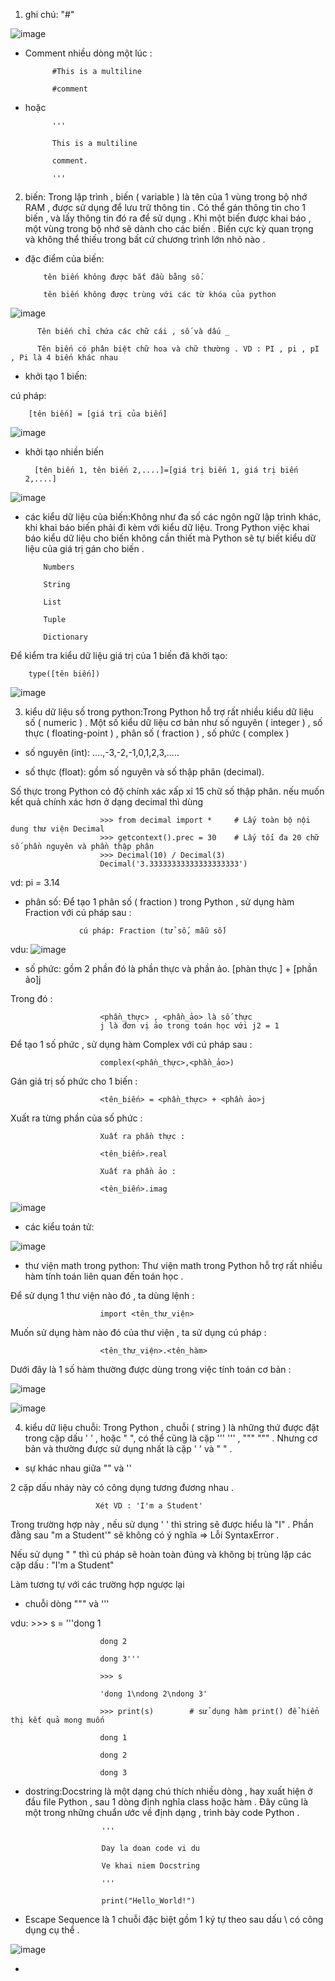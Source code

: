 1. ghi chú: "#"

![image](https://user-images.githubusercontent.com/95491130/181870724-fcfa1a63-34a3-49bb-905f-c74cfcc7b494.png)

- Comment nhiều dòng một lúc :

            #This is a multiline

            #comment

- hoặc

            '''

            This is a multiline

            comment.

            '''

2. biến: Trong lập trình , biến ( variable ) là tên của 1 vùng trong bộ nhớ RAM , được sử dụng để lưu trữ thông tin . Có thể gán thông tin cho 1 biến , và lấy thông tin đó ra để sử dụng . Khi một biến được khai báo , một vùng trong bộ nhớ sẽ dành cho các biến . Biến cực kỳ quan trọng và không thể thiếu trong bất cứ chương trình lớn nhỏ nào .

- đặc điểm của biến: 

          tên biến không được bắt đầu bằng số.

          tên biến không được trùng với các từ khóa của python
          
![image](https://user-images.githubusercontent.com/95491130/181871621-f4023f88-7284-4032-9f51-9524df4cd2d1.png)

          Tên biến chỉ chứa các chữ cái , số và dấu _

          Tên biến có phân biệt chữ hoa và chữ thường . VD : PI , pi , pI , Pi là 4 biến khác nhau

- khởi tạo 1 biến: 

cú pháp:

        [tên biến] = [giá trị của biến]

![image](https://user-images.githubusercontent.com/95491130/181871031-e87a9d63-767a-4bb6-8ead-f5137008656e.png)

- khởi tạo nhiền biến

        [tên biến 1, tên biến 2,....]=[giá trị biến 1, giá trị biến 2,....]
        
 ![image](https://user-images.githubusercontent.com/95491130/181871105-45b56f5d-d219-47d8-9ecd-b1ac4a4330d0.png)

- các kiểu dữ liệu của biến:Không như đa số các ngôn ngữ lập trình khác, khi khai báo biến phải đi kèm với kiểu dữ liệu. Trong Python việc khai báo kiểu dữ liệu cho biến không cần thiết mà Python sẽ tự biết kiểu dữ liệu của giá trị gán cho biến .

          Numbers

          String

          List

          Tuple

          Dictionary
          
Để kiểm tra kiểu dữ liệu giá trị của 1 biến đã khởi tạo:

        type([tên biến])
        
![image](https://user-images.githubusercontent.com/95491130/181871551-652f3766-7251-4766-989d-8f741b3e4c0f.png)   

3. kiểu dữ liệu số trong python:Trong Python hỗ trợ rất nhiều kiểu dữ liệu số ( numeric ) . Một số kiểu dữ liệu cơ bản như số nguyên ( integer ) , số thực ( floating-point ) , phân số ( fraction ) , số phức ( complex )

- số nguyên (int): ....,-3,-2,-1,0,1,2,3,.....

- số thực (float): gồm số nguyên và số thập phân (decimal).

Số thực trong Python có độ chính xác xấp xỉ 15 chữ số thập phân. nếu muốn kết quả chính xác hơn ở dạng decimal thì dùng

                        >>> from decimal import *     # Lấy toàn bộ nội dung thư viện Decimal
                        >>> getcontext().prec = 30    # Lấy tối đa 20 chữ số phần nguyên và phần thập phân
                        >>> Decimal(10) / Decimal(3)
                        Decimal('3.33333333333333333333')


vd: pi = 3.14
 
- phân số: Để tạo 1 phân số ( fraction ) trong Python , sử dụng hàm Fraction với cú pháp sau :

                  cú pháp: Fraction (tử số, mẫu số)
                 
vdu: ![image](https://user-images.githubusercontent.com/95491130/181872262-5a8339b6-cca5-4955-9a84-5a9619fae1fe.png)


- số phức: gồm 2 phần đó là phần thực và phần ảo. [phàn thực ] + [phần ảo]j

Trong đó :

                        <phần_thực> , <phần_ảo> là số thực
                        j là đơn vị ảo trong toán học với j2 = 1
                        
Để tạo 1 số phức , sử dụng hàm Complex với cú pháp sau :

                        complex(<phần_thực>,<phần_ảo>)

Gán giá trị số phức cho 1 biến :

                        <tên_biến> = <phần_thực> + <phần ảo>j

Xuất ra từng phần của số phức :

                        Xuất ra phần thực :

                        <tên_biến>.real

                        Xuất ra phần ảo :

                        <tên_biến>.imag
                        
![image](https://user-images.githubusercontent.com/95491130/181872427-80b03ebb-92ba-4d39-b027-fc15bca12e67.png)

- các kiểu toán tử:

![image](https://user-images.githubusercontent.com/95491130/181872439-7b092b65-3634-4e8d-a110-33363abef212.png)

- thư viện math trong python: Thư viện math trong Python hỗ trợ rất nhiều hàm tính toán liên quan đến toán học .

Để sử dụng 1 thư viện nào đó , ta dùng lệnh :

                        import <tên_thư_viện>

Muốn sử dụng hàm nào đó của thư viện , ta sử dụng cú pháp :

                        <tên_thư_viện>.<tên_hàm>

Dưới đây là 1 số hàm thường được dùng trong việc tính toán cơ bản :

![image](https://user-images.githubusercontent.com/95491130/181872471-dfb0d939-bc05-4e0a-9bbd-3afa0ea8098c.png)

![image](https://user-images.githubusercontent.com/95491130/181872490-511f4b51-922a-4a0c-8eef-0246e0701fde.png)

4. kiểu dữ liệu chuỗi: Trong Python , chuỗi ( string ) là những thứ được đặt trong cặp dấu ' ' , hoặc " ", có thể cũng là cặp ''' ''' , """ """ . Nhưng cơ bản và thường được sử dụng nhất là cặp ' ' và " " .

- sự khác nhau giữa "" và ''

2 cặp dấu nháy này có công dụng tương đương nhau .
                       
                       Xét VD : 'I'm a Student'

Trong trường hợp này , nếu sử dụng ' ' thì string sẽ được hiểu là "I" . Phần đằng sau "m a Student'" sẽ không có ý nghĩa => Lỗi SyntaxError .

Nếu sử dụng " " thì cú pháp sẽ hoàn toàn đúng và không bị trùng lặp các cặp dấu : "I'm a Student"

Làm tương tự với các trường hợp ngược lại

- chuỗi dòng """ và '''

vdu: 
                        >>> s = '''dong 1
                        
                        dong 2
                        
                        dong 3'''
                        
                        >>> s
                        
                        'dong 1\ndong 2\ndong 3'
                        
                        >>> print(s)        # sử dụng hàm print() để hiển thị kết quả mong muốn
                        
                        dong 1
                       
                        dong 2
                        
                        dong 3
                       
- dostring:Docstring là một dạng chú thích nhiều dòng , hay xuất hiện ở đầu file Python , sau 1 dòng định nghĩa class hoặc hàm . Đây cũng là một trong những chuẩn ước về định dạng , trình bày code Python .

                       '''
                       
                       Day la doan code vi du
                       
                       Ve khai niem Docstring
                       
                       '''
                      
                       print("Hello_World!")
                       
- Escape Sequence là 1 chuỗi đặc biệt gồm 1 ký tự theo sau dấu \ có công dụng cụ thể .

![image](https://user-images.githubusercontent.com/95491130/181872656-145585e7-a53d-480f-9ca0-7dc3cb6cb010.png)

- 
























